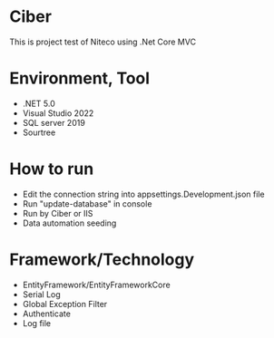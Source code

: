 # Ciber
This is project test of Niteco using .Net Core MVC

# Environment, Tool
- .NET 5.0
- Visual Studio 2022
- SQL server 2019
- Sourtree
# How to run
- Edit the connection string into appsettings.Development.json file
- Run "update-database" in console
- Run by Ciber or IIS
- Data automation seeding
# Framework/Technology
- EntityFramework/EntityFrameworkCore
- Serial Log
- Global Exception Filter
- Authenticate
- Log file
